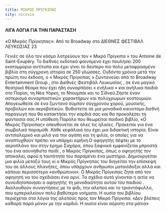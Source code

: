 ```yaml
---
title: ΜΙΚΡΟΣ ΠΡΙΓΚΙΠΑΣ
city: nicosia
---
```



#### ΛΙΓΑ ΛΟΓΙΑ ΓΙΑ ΤΗΝ ΠΑΡΑΣΤΑΣΗ

«Ο Μικρός Πρίγκηπας»: Από το	Broadway	στο ΔΙΕΘΝΕΣ ΦΕΣΤΙΒΑΛ ΛΕΥΚΩΣΙΑΣ 23

Γενιές σε όλο τον κόσμο λατρεύουν τον	« Μικρό Πρίγκιπα	» του Antoine de Saint-Exupéry. Το διεθνές εκδοτικό φαινόμενο έχει πουλήσει 200 εκατομμύρια αντίτυπα και έχει γίνει το δεύτερο πιο	πολυ μεταφρασμένο βιβλίο στη σύγχρονη ιστορία σε 250 γλώσσες.	Ογδόντα χρόνια μετά την πρώτη του έκδοση, ο	« Μικρός Πρίγκιπας	» ζωντανεύει	από το Broadway	Entertainment	Group , στο Διεθνές Φεστιβάλ Λευκωσίας	, σε ένα μαγικό θεατρικό θέαμα που έχει ήδη συναρπάσει	« ενήλικα » και ανήλικα παιδιά στο Παρίσι, τη Νέα Υόρκη, το Ντουμπάι και το Σίδνεϋ.Ζήστε έναν αστερισμό συναρπαστικών χαρακτήρων και πολύχρωμων κοστουμιών. Απογειωθείτε σε ένα ζωντανό σύμπαν σύγχρονου χορού, μουσικής, προβολών και ακροβατικών. Βυθιστείτε σε μια μοναδικά καινοτόμο διεθνή παραγωγή που θα κατακτήσει την καρδιά σας και θα προκαλέσει τη φαντασία σας.Η υπόθεση Παρόλο που θεωρείται παιδικό	βιβλίο, «Ο Μικρός Πρίγκιπας» απευθύνεται σε όλες τις ηλικίες. Πρόκειται για ένα συμβολικό παραμύθι	.Κάθε κεφάλαιό του έχει μια διδακτική ιστορία.	Είναι αντιπολεμικό και μιλά για την αγάπη και τη φιλία, οι οποίες για να αναπτυχθούν πρέπει να υπάρχει ειρήνη.Ο αφηγητής πέφτει με το αεροπλάνο του στην έρημο Σαχάρα, όπου	ξαφνικά εμφανίζεται μπροστά του	ένα ασυνήθιστο παιδί	, ο Μικρός Πρίγκιπας, όπως ο αφηγητής τον αποκαλεί, αφού η ταυτότητα του παραμένει ένα μυστήριο. Δημιουργείται μια φιλία μεταξύ τους κι ο Μικρός Πρίγκηπας	του διηγείται την επίσκεψή του σε άλλους πλανήτες, όπου υπάρχουν άνθρωποι ματαιόδοξοι αλλά και κάποιοι περισσότερο «ανθρώπινοι».	Ο Μικρός Πρίγκιπας ζητά	από τον αφηγητή	να του σχεδιάσει ένα αρνί. Τα σχέδια αυτά	γίνονται η αιτία να συνειδητοποιήσει	ο αφηγητής	τη μοναδικότητα	αυτού του παιδιού . Ακολουθούν	συναντήσεις	με το φίδι, την αλεπού	και το τριαντάφυλλο, που εμπερικλείουν πολύ βαθύτερα νοήματα.	Η ουσία του βιβλίου περιέχεται στα λόγια της αλεπούς προς τον Μικρό Πρίγκιπα: «Δεν βλέπεις καθαρά παρά μόνον με την καρδιά. Η ουσία είναι αόρατη στα μάτια»&#x9;
